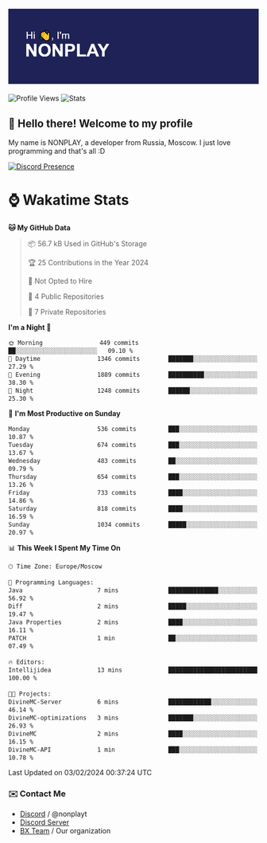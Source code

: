 ![Discord Presence](./header.png)
<br></br>
![Profile Views](https://komarev.com/ghpvc/?username=NONPLAYT&color=blue&style=for-the-badge)
![Stats](https://img.shields.io/badge/0%25-OPTIMIZED-orange?style=for-the-badge)


## :wave: Hello there! Welcome to my profile

My name is NONPLAY, a developer from Russia, Moscow. I just love programming and that's all :D

[![Discord Presence](https://lanyard.cnrad.dev/api/597087584090587177?showDisplayName=true)](https://discord.com/users/597087584090587177) 

# ⌚ Wakatime Stats

<!--START_SECTION:waka-->
**🐱 My GitHub Data** 

> 📦 56.7 kB Used in GitHub's Storage 
 > 
> 🏆 25 Contributions in the Year 2024
 > 
> 🚫 Not Opted to Hire
 > 
> 📜 4 Public Repositories 
 > 
> 🔑 7 Private Repositories 
 > 
**I'm a Night 🦉** 

```text
🌞 Morning                449 commits         ██░░░░░░░░░░░░░░░░░░░░░░░   09.10 % 
🌆 Daytime                1346 commits        ███████░░░░░░░░░░░░░░░░░░   27.29 % 
🌃 Evening                1889 commits        ██████████░░░░░░░░░░░░░░░   38.30 % 
🌙 Night                  1248 commits        ██████░░░░░░░░░░░░░░░░░░░   25.30 % 
```
📅 **I'm Most Productive on Sunday** 

```text
Monday                   536 commits         ███░░░░░░░░░░░░░░░░░░░░░░   10.87 % 
Tuesday                  674 commits         ███░░░░░░░░░░░░░░░░░░░░░░   13.67 % 
Wednesday                483 commits         ██░░░░░░░░░░░░░░░░░░░░░░░   09.79 % 
Thursday                 654 commits         ███░░░░░░░░░░░░░░░░░░░░░░   13.26 % 
Friday                   733 commits         ████░░░░░░░░░░░░░░░░░░░░░   14.86 % 
Saturday                 818 commits         ████░░░░░░░░░░░░░░░░░░░░░   16.59 % 
Sunday                   1034 commits        █████░░░░░░░░░░░░░░░░░░░░   20.97 % 
```


📊 **This Week I Spent My Time On** 

```text
🕑︎ Time Zone: Europe/Moscow

💬 Programming Languages: 
Java                     7 mins              ██████████████░░░░░░░░░░░   56.92 % 
Diff                     2 mins              █████░░░░░░░░░░░░░░░░░░░░   19.47 % 
Java Properties          2 mins              ████░░░░░░░░░░░░░░░░░░░░░   16.11 % 
PATCH                    1 min               ██░░░░░░░░░░░░░░░░░░░░░░░   07.49 % 

🔥 Editors: 
Intellijidea             13 mins             █████████████████████████   100.00 % 

🐱‍💻 Projects: 
DivineMC-Server          6 mins              ████████████░░░░░░░░░░░░░   46.14 % 
DivineMC-optimizations   3 mins              ███████░░░░░░░░░░░░░░░░░░   26.93 % 
DivineMC                 2 mins              ████░░░░░░░░░░░░░░░░░░░░░   16.15 % 
DivineMC-API             1 min               ███░░░░░░░░░░░░░░░░░░░░░░   10.78 % 
```


 Last Updated on 03/02/2024 00:37:24 UTC
<!--END_SECTION:waka-->

### ✉️ Contact Me

- [Discord](https://discord.com/users/597087584090587177) / @nonplayt
- [Discord Server](https://discord.gg/p7cxhw7E2M)
- [BX Team](https://github.com/BX-Team) / Our organization
